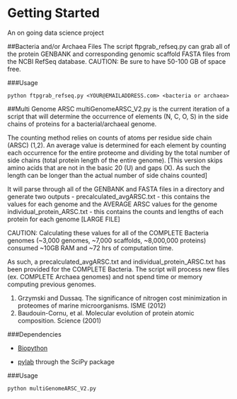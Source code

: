 Getting Started
===============

An on going data science project

##Bacteria and/or Archaea Files
The script ftpgrab_refseq.py can grab all of the protein GENBANK and corresponding genomic scaffold FASTA files from the NCBI RefSeq database. CAUTION: Be sure to have 50-100 GB of space free.

###Usage
```
python ftpgrab_refseq.py <YOUR@EMAILADDRESS.com> <bacteria or archaea>
```

##Multi Genome ARSC
multiGenomeARSC_V2.py is the current iteration of a script that will determine the occurrence of elements (N, C, O, S) in the side chains of proteins for a bacterial/archaeal genome.

The counting method relies on counts of atoms per residue side chain (ARSC) (1,2). An average value is determined for each element by counting each occurrence for the entire proteome and dividing by the total number of side chains (total protein length of the entire genome). [This version skips amino acids that are not in the basic 20 (U) and gaps (X). As such the length can be longer than the actual number of side chains counted]

It will parse through all of the GENBANK and FASTA files in a directory and generate two outputs - 
precalculated_avgARSC.txt - this contains the values for each genome and the AVERAGE ARSC values for the genome
individual_protein_ARSC.txt - this contains the counts and lengths of each protein for each genome [LARGE FILE]

CAUTION: Calculating these values for all of the COMPLETE Bacteria genomes (~3,000 genomes, ~7,000 scaffolds, ~8,000,000 proteins) consumed ~10GB RAM and ~72 hrs of computation time.

As such, a precalculated_avgARSC.txt and individual_protein_ARSC.txt has been provided for the COMPLETE Bacteria. The script will process new files (ex. COMPLETE Archaea genomes) and not spend time or memory computing previous genomes.

1. Grzymski and Dussaq. The significance of nitrogen cost minimization in proteomes of marine microorganisms. ISME (2012)
2. Baudouin-Cornu, et al. Molecular evolution of protein atomic composition. Science (2001)

###Dependencies

* [Biopython](http://biopython.org/wiki/Download)

* [pylab](http://www.scipy.org/install.html) through the SciPy package

###Usage
```
python multiGenomeARSC_V2.py
```

